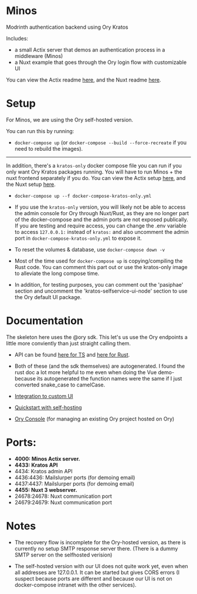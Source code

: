 # Minos
Modrinth authentication backend using Ory Kratos

Includes:
- a small Actix server that demos an authentication process in a middleware (Minos)
- a Nuxt example that goes through the Ory login flow with customizable UI

You can view the Actix readme [here](minos/README.md), and the Nuxt readme [here](nuxt-3-example/README.md).

# Setup



For Minos, we are using the Ory self-hosted version.

You can run this by running:

- `docker-compose up` (or `docker-compose --build --force-recreate` if you need to rebuild the images).

--- 

In addition, there's a `kratos-only` docker compose file you can run if you only want Ory Kratos packages running. You will have to run Minos + the nuxt frontend separately if you do. You can view the Actix setup [here](minos/README.md), and the Nuxt setup [here](nuxt-3-example/README.md).

- `docker-compose up --f docker-compose-kratos-only.yml`

- If you use the `kratos-only` version, you will likely not be able to access the admin console for Ory through Nuxt/Rust, as they are no longer part of the docker-compose and the admin ports are not exposed publically. If you are testing and require access, you can change the .env variable to access `127.0.0.1:` instead of `kratos:` and also uncomment the admin port in `docker-compose-kratos-only.yml` to expose it.

- To reset the volumes & database, use `docker-compose down -v`

- Most of the time used for `docker-compose up` is copying/compiling the Rust code. You can comment this part out or use the kratos-only image to alleviate the long compose time.

- In addition, for testing purposes, you can comment out the 'pasiphae' section and uncomment the 'kratos-selfservice-ui-node' section to use the Ory default UI package.


# Documentation

The skeleton here uses the @ory sdk. This let's us use the Ory endpoints a little more conviently than just straight calling them.
- API can be found [here for TS](https://github.com/ory/sdk/tree/master/clients/client/typescript) and [here for Rust](https://github.com/ory/sdk/blob/master/clients/client/rust/docs/FrontendApi.md#update_settings_flow).
- Both of these (and the sdk themselves) are autogenerated. I found the rust doc a lot more helpful to me even when doing the Vue demo- because its autogenerated the function names were the same if I just converted snake_case to camelCase.

- [Integration to custom UI](https://www.ory.sh/docs/kratos/bring-your-own-ui/custom-ui-basic-integration)

- [Quickstart with self-hosting](https://www.ory.sh/docs/kratos/quickstart)

- [Ory Console](https://console.ory.sh/) (for managing an existing Ory project hosted on Ory)



# Ports:

- **4000: Minos Actix server.**
- **4433: Kratos API**
- 4434: Kratos admin API
- 4436:4436: Mailslurper ports (for demoing email)
- 4437:4437: Mailslurper ports (for demoing email)
- **4455: Nuxt 3 webserver.**
- 24678:24678: Nuxt communication port
- 24679:24679: Nuxt communication port


# Notes

- The recovery flow is incomplete for the Ory-hosted version, as there is currently no setup SMTP response server there. (There is a dummy SMTP server on the selfhosted verision)

- The self-hosted version with our UI does not quite work yet, even when all addresses are 127.0.0.1. It can be started but gives CORS errors (I suspect because ports are different and because our UI is not on docker-compose intranet with the other services).